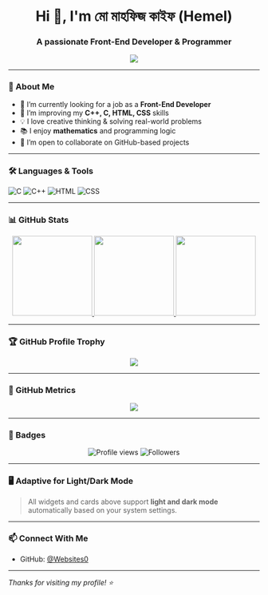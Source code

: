 <h1 align="center">Hi 👋, I'm মো মাহফিজ কাইফ (Hemel)</h1>
<h3 align="center">A passionate Front-End Developer & Programmer</h3>

<p align="center">
  <img src="https://readme-typing-svg.herokuapp.com?font=Fira+Code&duration=3000&pause=1000&color=3B82F6&center=true&vCenter=true&lines=I+love+Problem+Solving;Creative+Thinker+%26+Math+Enthusiast;Frontend+Developer+%26+Coder;Always+learning+new+things" />
</p>

---

### 💫 About Me

- 🔭 I’m currently looking for a job as a **Front-End Developer**
- 🌱 I’m improving my **C++, C, HTML, CSS** skills
- 💡 I love creative thinking & solving real-world problems
- 📚 I enjoy **mathematics** and programming logic
- 🤝 I’m open to collaborate on GitHub-based projects

---

### 🛠️ Languages & Tools

![C](https://img.shields.io/badge/-C-333?style=flat-square&logo=c)
![C++](https://img.shields.io/badge/-C++-333?style=flat-square&logo=c%2B%2B&logoColor=blue)
![HTML](https://img.shields.io/badge/-HTML5-333?style=flat-square&logo=html5)
![CSS](https://img.shields.io/badge/-CSS3-333?style=flat-square&logo=css3&logoColor=1572B6)

---

### 📊 GitHub Stats

<div align="center">

<!-- Dark Mode Compatible GitHub Stats -->
<a href="https://github.com/Websites0">
  <img height="160" src="https://github-readme-stats.vercel.app/api?username=Websites0&show_icons=true&theme=default&hide_border=false&bg_color=00000000" />
</a>

<a href="https://github.com/Websites0">
  <img height="160" src="https://github-readme-stats.vercel.app/api/top-langs/?username=Websites0&layout=compact&theme=default&hide_border=false&bg_color=00000000" />
</a>

<!-- Streak Stats -->
<a href="https://github.com/Websites0">
  <img height="160" src="https://streak-stats.demolab.com/?user=Websites0&theme=default&hide_border=false&background=FFFFFF00" />
</a>

</div>

---

### 🏆 GitHub Profile Trophy

<p align="center">
  <img src="https://github-profile-trophy.vercel.app/?username=Websites0&theme=flat&no-bg=true&no-frame=true" />
</p>

---

### 🧮 GitHub Metrics

<p align="center">
  <img src="https://github-profile-summary-cards.vercel.app/api/cards/profile-details?username=Websites0&theme=github_dark" />
</p>

---

### 📌 Badges

<p align="center">
  <img src="https://komarev.com/ghpvc/?username=Websites0&style=flat-square&color=blue" alt="Profile views"/>
  <img src="https://img.shields.io/github/followers/Websites0?style=social" alt="Followers"/>
</p>

---

### 🖥️ Adaptive for Light/Dark Mode

> All widgets and cards above support **light and dark mode** automatically based on your system settings.

---

### 📫 Connect With Me

- GitHub: [@Websites0](https://github.com/Websites0)

---

_Thanks for visiting my profile! ⭐_
